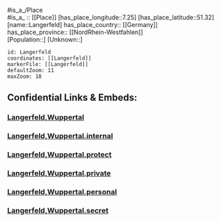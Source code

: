 ﻿---
location: [51.32,7.25] 
mapzoom: [7,12] 
mapmarker: city 
type: City
tags:
- geo/City


SpocWebEntityId: 31837
isDeleted: false
confidential: public

---
#is_a_/Place  
#is_a_ :: [[Place]] 
[has_place_longitude::7.25] 
[has_place_latitude::51.32] 
[name::Langerfeld] 
has_place_country:: [[Germany]]  
has_place_province:: [[NordRhein-Westfahlen]]  
[Population::] 
[Unknown::] 


```leaflet
id: Langerfeld
coordinates: [[Langerfeld]] 
markerFile: [[Langerfeld]] 
defaultZoom: 11 
maxZoom: 18
```


## Confidential Links & Embeds: 

### [Langerfeld,Wuppertal](/_public/Earth/Continent/Europe/Europe~Central/Germany/Germany~West/Nord_Rhein-Westfalen/counties~NW/Wuppertal/Langerfeld,Wuppertal.md) 

### [Langerfeld,Wuppertal.internal](/_internal/Earth/Continent/Europe/Europe~Central/Germany/Germany~West/Nord_Rhein-Westfalen/counties~NW/Wuppertal/Langerfeld,Wuppertal.internal.md) 

### [Langerfeld,Wuppertal.protect](/_protect/Earth/Continent/Europe/Europe~Central/Germany/Germany~West/Nord_Rhein-Westfalen/counties~NW/Wuppertal/Langerfeld,Wuppertal.protect.md) 

### [Langerfeld,Wuppertal.private](/_private/Earth/Continent/Europe/Europe~Central/Germany/Germany~West/Nord_Rhein-Westfalen/counties~NW/Wuppertal/Langerfeld,Wuppertal.private.md) 

### [Langerfeld,Wuppertal.personal](/_personal/Earth/Continent/Europe/Europe~Central/Germany/Germany~West/Nord_Rhein-Westfalen/counties~NW/Wuppertal/Langerfeld,Wuppertal.personal.md) 

### [Langerfeld,Wuppertal.secret](/_secret/Earth/Continent/Europe/Europe~Central/Germany/Germany~West/Nord_Rhein-Westfalen/counties~NW/Wuppertal/Langerfeld,Wuppertal.secret.md) 
